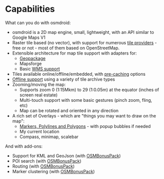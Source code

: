 # Capabilities 

What can you do with osmdroid:

 * osmdroid is a 2D map engine, small, lightweight, with an API similar to Google Maps V1
 * Raster tile based (no vector), with support for numerous [tile providers](Map-Sources) - free or not - most of them based on OpenStreetMap. 
 * Extensible architecture for map tile support with adapters for:
   * [Geopackage](Geopackage-Support)
   * Mapsforge
   * Basic [WMS support](WMS-Support)
 * Tiles available online/offline/embedded, with [pre-caching](Cache-Manager) options
 * [Offline support](Offline-Map-Tiles) using a variety of tile archive types
 * Zooming/moving the map:
   * Supports zoom 0 (1:15Mkm) to 29 (1:0.05m) at the equator (inches of screen real estate)
   * Multi-touch support with some basic gestures (pinch zoom, fling, etc)
   * Map can be rotated and oriented in any direction
 * A rich set of Overlays - which are "things you may want to draw on the map": 
   * [Markers, Polylines and Polygons](Markers,-Lines-and-Polygons) - with popup bubbles if needed
   * My current location
   * Compass, minimap, scalebar

And with add-ons:
 * Support for KML and GeoJson (with [OSMBonusPack](https://github.com/MKergall/osmbonuspack/))
 * POI search (with [OSMBonusPack](https://github.com/MKergall/osmbonuspack/))
 * Routing (with [OSMBonusPack](https://github.com/MKergall/osmbonuspack/))
 * Marker clustering (with [OSMBonusPack](https://github.com/MKergall/osmbonuspack/))
